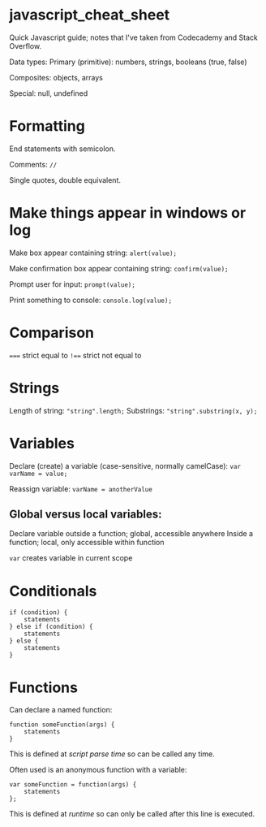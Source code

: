 javascript_cheat_sheet
======================

Quick Javascript guide; notes that I've taken from Codecademy and Stack Overflow.

Data types:
Primary (primitive): numbers, strings, booleans (true, false)

Composites: objects, arrays

Special: null, undefined

# Formatting
End statements with semicolon.

Comments: `//`

Single quotes, double equivalent.

# Make things appear in windows or log
Make box appear containing string:
`alert(value);`

Make confirmation box appear containing string:
`confirm(value);`

Prompt user for input:
`prompt(value);`

Print something to console:
`console.log(value);`

# Comparison
`===` strict equal to
`!==` strict not equal to

# Strings
Length of string: `"string".length;`
Substrings: `"string".substring(x, y);`

# Variables
Declare (create) a variable (case-sensitive, normally camelCase):
`var varName = value;`

Reassign variable:
`varName = anotherValue`

## Global versus local variables:
Declare variable outside a function; global, accessible anywhere
Inside a function; local, only accessible within function

`var` creates variable in current scope 

# Conditionals

    if (condition) {
        statements
    } else if (condition) {
        statements
    } else {
        statements
    }

# Functions
Can declare a named function:

    function someFunction(args) {
        statements
    }

This is defined at *script parse time* so can be called any time.

Often used is an anonymous function with a variable:

    var someFunction = function(args) {
        statements
    };

This is defined at *runtime* so can only be called after this line is executed.
